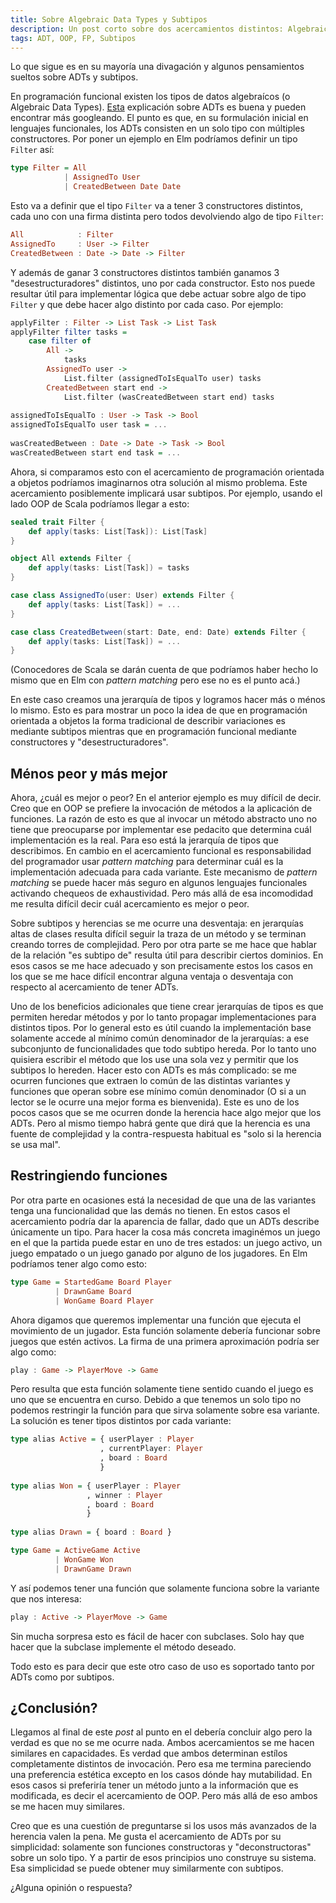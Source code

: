 ```yaml
---
title: Sobre Algebraic Data Types y Subtipos
description: Un post corto sobre dos acercamientos distintos: Algebraic Data Types y Subtipos
tags: ADT, OOP, FP, Subtipos
---
```


Lo que sigue es en su mayoría una divagación y algunos pensamientos sueltos sobre ADTs y subtipos.

En programación funcional existen los tipos de datos algebraícos (o Algebraic Data Types). [Esta](https://tech.esper.com/2014/07/30/algebraic-data-types/) explicación sobre ADTs es buena y pueden encontrar más googleando. El punto es que, en su formulación inicial en lenguajes funcionales, los ADTs consisten en un solo tipo con múltiples constructores. Por poner un ejemplo en Elm podríamos definir un tipo `Filter` así:

```haskell
type Filter = All
            | AssignedTo User
            | CreatedBetween Date Date
```

Esto va a definir que el tipo `Filter` va a tener 3 constructores distintos, cada uno con una firma distinta pero todos devolviendo algo de tipo `Filter`:

```haskell
All            : Filter 
AssignedTo     : User -> Filter
CreatedBetween : Date -> Date -> Filter
```

Y además de ganar 3 constructores distintos también ganamos 3 "desestructuradores" distintos, uno por cada constructor. Esto nos puede resultar útil para implementar lógica que debe actuar sobre algo de tipo `Filter` y que debe hacer algo distinto por cada caso. Por ejemplo:


```haskell
applyFilter : Filter -> List Task -> List Task
applyFilter filter tasks =
    case filter of
        All -> 
            tasks
        AssignedTo user -> 
            List.filter (assignedToIsEqualTo user) tasks
        CreatedBetween start end -> 
            List.filter (wasCreatedBetween start end) tasks
                                                                
assignedToIsEqualTo : User -> Task -> Bool
assignedToIsEqualTo user task = ...
                                                                
wasCreatedBetween : Date -> Date -> Task -> Bool
wasCreatedBetween start end task = ...
```

Ahora, si comparamos esto con el acercamiento de programación orientada a objetos podríamos imaginarnos otra solución al mismo problema. Este acercamiento posiblemente implicará usar subtipos. Por ejemplo, usando el lado OOP de Scala podríamos llegar a esto:

```scala
sealed trait Filter {
    def apply(tasks: List[Task]): List[Task]
}

object All extends Filter {
    def apply(tasks: List[Task]) = tasks
}

case class AssignedTo(user: User) extends Filter {
    def apply(tasks: List[Task]) = ...
}

case class CreatedBetween(start: Date, end: Date) extends Filter {
    def apply(tasks: List[Task]) = ...
}
```

(Conocedores de Scala se darán cuenta de que podríamos haber hecho lo mismo que en Elm con _pattern matching_ pero ese no es el punto acá.)

En este caso creamos una jerarquía de tipos y logramos hacer más o ménos lo mismo. Esto es para mostrar un poco la idea de que en programación orientada a objetos la forma tradicional de describir variaciones es mediante subtipos mientras que en programación funcional mediante constructores y "desestructuradores".

## Ménos peor y más mejor

Ahora, ¿cuál es mejor o peor? En el anterior ejemplo es muy difícil de decir. Creo que en OOP se prefiere la invocación de métodos a la aplicación de funciones. La razón de esto es que al invocar un método abstracto uno no tiene que preocuparse por implementar ese pedacito que determina cuál implementación es la real. Para eso está la jerarquía de tipos que describimos. En cambio en el acercamiento funcional es responsabilidad del programador usar _pattern matching_ para determinar cuál es la implementación adecuada para cada variante. Este mecanismo de _pattern matching_ se puede hacer más seguro en algunos lenguajes funcionales activando chequeos de exhaustividad. Pero más allá de esa incomodidad me resulta difícil decir cuál acercamiento es mejor o peor.

Sobre subtipos y herencias se me ocurre una desventaja: en jerarquías altas de clases resulta difícil seguir la traza de un método y se terminan creando torres de complejidad. Pero por otra parte se me hace que hablar de la relación "es subtipo de" resulta útil para describir ciertos dominios. En esos casos se me hace adecuado y son precisamente estos los casos en los que se me hace difícil encontrar alguna ventaja o desventaja con respecto al acercamiento de tener ADTs.

Uno de los beneficios adicionales que tiene crear jerarquías de tipos es que permiten heredar métodos y por lo tanto propagar implementaciones para distintos tipos. Por lo general esto es útil cuando la implementación base solamente accede al mínimo común denominador de la jerarquías: a ese subconjunto de funcionalidades que todo subtipo hereda. Por lo tanto uno quisiera escribir el método que los use una sola vez y permitir que los subtipos lo hereden. Hacer esto con ADTs es más complicado: se me ocurren funciones que extraen lo común de las distintas variantes y funciones que operan sobre ese mínimo común denominador (O si a un lector se le ocurre una mejor forma es bienvenida). Este es uno de los pocos casos que se me ocurren donde la herencia hace algo mejor que los ADTs. Pero al mismo tiempo habrá gente que dirá que la herencia es una fuente de complejidad y la contra-respuesta habitual es "solo si la herencia se usa mal".

## Restringiendo funciones

Por otra parte en ocasiones está la necesidad de que una de las variantes tenga una funcionalidad que las demás no tienen. En estos casos el acercamiento podría dar la aparencia de fallar, dado que un ADTs describe únicamente un tipo. Para hacer la cosa más concreta imaginémos un juego en el que la partida puede estar en uno de tres estados: un juego activo, un juego empatado o un juego ganado por alguno de los jugadores. En Elm podríamos tener algo como esto:

```haskell
type Game = StartedGame Board Player
          | DrawnGame Board
          | WonGame Board Player
```

Ahora digamos que queremos implementar una función que ejecuta el movimiento de un jugador. Esta función solamente debería funcionar sobre juegos que estén activos. La firma de una primera aproximación podría ser algo como:

```haskell
play : Game -> PlayerMove -> Game
```

Pero resulta que esta función solamente tiene sentido cuando el juego es uno que se encuentra en curso. Debido a que tenemos un solo tipo no podemos restringir la función para que sirva solamente sobre esa variante. La solución es tener tipos distintos por cada variante:

```haskell
type alias Active = { userPlayer : Player
                    , currentPlayer: Player
                    , board : Board
                    }
                                                               
type alias Won = { userPlayer : Player
                 , winner : Player
                 , board : Board
                 }
                                                                                                                  
type alias Drawn = { board : Board }

type Game = ActiveGame Active
          | WonGame Won
          | DrawnGame Drawn
```

Y así podemos tener una función que solamente funciona sobre la variante que nos interesa:

```haskell
play : Active -> PlayerMove -> Game
```

Sin mucha sorpresa esto es fácil de hacer con subclases. Solo hay que hacer que la subclase implemente el método deseado.

Todo esto es para decir que este otro caso de uso es soportado tanto por ADTs como por subtipos.

## ¿Conclusión?

Llegamos al final de este _post_ al punto en el debería concluir algo pero la verdad es que no se me ocurre nada. Ambos acercamientos se me hacen similares en capacidades. Es verdad que ambos determinan estílos completamente distintos de invocación. Pero esa me termina pareciendo una preferencia estética excepto en los casos dónde hay mutabilidad. En esos casos si preferiría tener un método junto a la información que es modificada, es decir el acercamiento de OOP. Pero más allá de eso ambos se me hacen muy similares.

Creo que es una cuestión de preguntarse si los usos más avanzados de la herencia valen la pena. Me gusta el acercamiento de ADTs por su simplicidad: solamente son funciones constructoras y "deconstructoras" sobre un solo tipo. Y a partir de esos principios uno construye su sistema. Esa simplicidad se puede obtener muy similarmente con subtipos.

¿Alguna opinión o respuesta?

